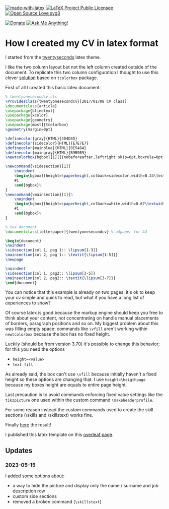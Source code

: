 [![made-with-latex](https://img.shields.io/badge/Made%20with-LaTeX-1f425f.svg)](https://www.latex-project.org/)
[![LaTeX Project Public Licensee](https://img.shields.io/badge/license-LPPL-green)](https://www.latex-project.org/lppl/)
[![Open Source Love svg3](https://badges.frapsoft.com/os/v3/open-source.svg?v=103)](https://github.com/trincadev/cv-latex-twentyoneseconds)

[![Donate](https://img.shields.io/badge/Paypal-Donate%20to%20author-blue)](https://paypal.me/trinkuz?country.x=IT&locale.x=it_IT) [![Ask Me Anything!](https://img.shields.io/badge/Ask%20me-anything-1abc9c.svg)](https://github.com/trincadev/cv-latex-twentyoneseconds/issues)

# How I created my CV in latex format

I started from the [twentyseconds](https://github.com/spagnuolocarmine/TwentySecondsCurriculumVitae-LaTex) latex theme.

I like the two column layout but not the left column created outside of the document. To replicate this two column configuration I thought to use this clever [solution](https://tex.stackexchange.com/a/310989/109031) based on `tcolorbox` package.

First of all I created this basic latex document:

```latex
% twentyonesecondcv.cls
\ProvidesClass{twentyonesecondcv}[2017/01/08 CV class]
\documentclass{article}
\usepackage{blindtext}
\usepackage{xcolor}
\usepackage{geometry}
\usepackage[most]{tcolorbox}
\geometry{margin=0pt}

\definecolor{gray}{HTML}{4D4D4D}
\definecolor{sidecolor}{HTML}{E7E7E7}
\definecolor{mainblue}{HTML}{0E5484}
\definecolor{maingray}{HTML}{B9B9B9}
\newtcolorbox{bgbox}[1][]{nobeforeafter,leftright skip=0pt,boxrule=0pt,enhanced jigsaw,sharp corners,#1}

\newcommand{\sidesection}[1]{
    \noindent
    \begin{bgbox}[height=\paperheight,colback=sidecolor,width=0.33\textwidth]
    #1
    \end{bgbox}%
}
\newcommand{\mainsection}[1]{%
    \noindent
    \begin{bgbox}[height=\paperheight,colback=white,width=0.67\textwidth]
    #1
    \end{bgbox}%
}
```

```latex
% tex document
\documentclass[letterpaper]{twentyonesecondcv} % a4paper for A4

\begin{document}
\noindent
\sidesection{col 1, pag 1:: \lipsum[1-3]}
\mainsection{col 2, pag 1:: \textit{\lipsum[1-5]}}
\newpage

\noindent
\sidesection{col 1, pag2:: \lipsum[3-5]}
\mainsection{col 2, pag2:: \textit{\lipsum[3-7]}}
\end{document}
```

You can notice that this example is already on two pages: it's ok to keep your cv simple and quick to read, but what if you have a long list of experiences to show?

Of course latex is good because the markup engine should keep you free to think about your content, not concentrating on handle manual placements of borders, paragraph positions and so on. My biggest problem about this was filling empty space: commands like `\vfill` aren't working within `newtcolorbox` because the box has no fixed height.

Luckily (should be from version 3.70) it's possible to change this behavior; for this you need the options

- `height=<value>`
- `text fill`

As already said, the box can't use `\vfill` because initially haven't a fixed height so these options are changing that. I use `height=\heigthpage` because my boxes height are equals to entire page height.

Last precaution is to avoid commands enforcing fixed value settings like the `tikzpicture` one used within the custom command `\makeheaderprofile`.

For some reason instead the custom commands used to create the skill sections (\skills and \skillstext) works fine.

Finally [here](./twentyoneseconds.pdf) the result!

I published this latex template on this [overleaf page](https://www.overleaf.com/latex/templates/twentyoneseconds/xmvbqtfmnycf).

## Updates

### 2023-05-15

I added some options about:

- a way to hide the picture and display only the name / surname and job description row
- custom side sections
- removed a broken command (`\skillstext`)
